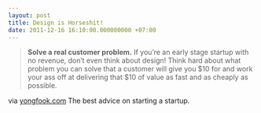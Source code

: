```yaml
---
layout: post
title: Design is Horseshit!
date: 2011-12-16 16:10:00.000000000 +07:00
---
```

>**Solve a real customer problem.** If you’re an early stage startup with no revenue, don’t even think about design! Think hard about what problem you can solve that a customer will give you $10 for and work your ass off at delivering that $10 of value as fast and as cheaply as possible.

via <a href="http://yongfook.com/post/14295124427/design-is-horseshit">yongfook.com</a>
The best advice on starting a startup.
  
